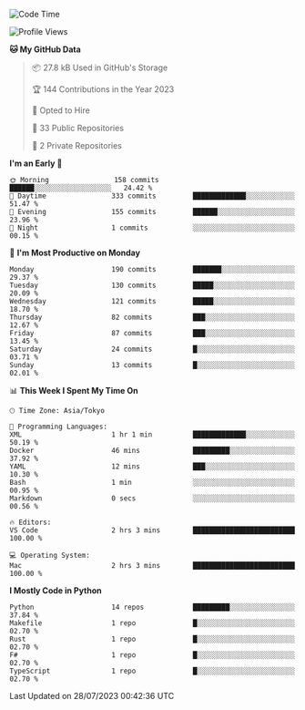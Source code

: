 <!--START_SECTION:waka-->
![Code Time](http://img.shields.io/badge/Code%20Time-697%20hrs%2011%20mins-blue)

![Profile Views](http://img.shields.io/badge/Profile%20Views-0-blue)

**🐱 My GitHub Data** 

> 📦 27.8 kB Used in GitHub's Storage 
 > 
> 🏆 144 Contributions in the Year 2023
 > 
> 💼 Opted to Hire
 > 
> 📜 33 Public Repositories 
 > 
> 🔑 2 Private Repositories 
 > 
**I'm an Early 🐤** 

```text
🌞 Morning                158 commits         ██████░░░░░░░░░░░░░░░░░░░   24.42 % 
🌆 Daytime                333 commits         █████████████░░░░░░░░░░░░   51.47 % 
🌃 Evening                155 commits         ██████░░░░░░░░░░░░░░░░░░░   23.96 % 
🌙 Night                  1 commits           ░░░░░░░░░░░░░░░░░░░░░░░░░   00.15 % 
```
📅 **I'm Most Productive on Monday** 

```text
Monday                   190 commits         ███████░░░░░░░░░░░░░░░░░░   29.37 % 
Tuesday                  130 commits         █████░░░░░░░░░░░░░░░░░░░░   20.09 % 
Wednesday                121 commits         █████░░░░░░░░░░░░░░░░░░░░   18.70 % 
Thursday                 82 commits          ███░░░░░░░░░░░░░░░░░░░░░░   12.67 % 
Friday                   87 commits          ███░░░░░░░░░░░░░░░░░░░░░░   13.45 % 
Saturday                 24 commits          █░░░░░░░░░░░░░░░░░░░░░░░░   03.71 % 
Sunday                   13 commits          █░░░░░░░░░░░░░░░░░░░░░░░░   02.01 % 
```


📊 **This Week I Spent My Time On** 

```text
🕑︎ Time Zone: Asia/Tokyo

💬 Programming Languages: 
XML                      1 hr 1 min          █████████████░░░░░░░░░░░░   50.19 % 
Docker                   46 mins             █████████░░░░░░░░░░░░░░░░   37.92 % 
YAML                     12 mins             ███░░░░░░░░░░░░░░░░░░░░░░   10.30 % 
Bash                     1 min               ░░░░░░░░░░░░░░░░░░░░░░░░░   00.95 % 
Markdown                 0 secs              ░░░░░░░░░░░░░░░░░░░░░░░░░   00.56 % 

🔥 Editors: 
VS Code                  2 hrs 3 mins        █████████████████████████   100.00 % 

💻 Operating System: 
Mac                      2 hrs 3 mins        █████████████████████████   100.00 % 
```

**I Mostly Code in Python** 

```text
Python                   14 repos            █████████░░░░░░░░░░░░░░░░   37.84 % 
Makefile                 1 repo              █░░░░░░░░░░░░░░░░░░░░░░░░   02.70 % 
Rust                     1 repo              █░░░░░░░░░░░░░░░░░░░░░░░░   02.70 % 
F#                       1 repo              █░░░░░░░░░░░░░░░░░░░░░░░░   02.70 % 
TypeScript               1 repo              █░░░░░░░░░░░░░░░░░░░░░░░░   02.70 % 
```




 Last Updated on 28/07/2023 00:42:36 UTC
<!--END_SECTION:waka-->
